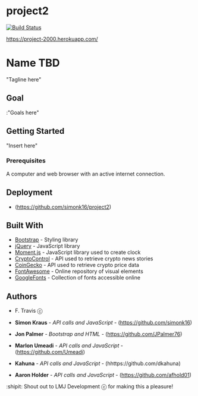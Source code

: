 # project2 
[![Build Status](https://travis-ci.com/simonk16/project2.svg?branch=master)](https://travis-ci.com/simonk16/project2)

https://project-2000.herokuapp.com/

# Name TBD

"Tagline here"

## Goal

:"Goals here"

## Getting Started

"Insert here"

### Prerequisites

A computer and web browser with an active internet connection.

## Deployment

* (https://github.com/simonk16/project2)

## Built With

* [Bootstrap](https://getbootstrap.com/) - Styling library
* [jQuery](https://jquery.com/) - JavaScript library
* [Moment.js](https://momentjs.com/) - JavaScript library used to create clock
* [CryptoControl](https://cryptocontrol.io/en/developers/apis) - API used to retrieve crypto news stories
* [CoinGecko](https://www.coingecko.com/en/api) - API used to retrieve crypto price data
* [FontAwesome](https://fontawesome.com/?from=io) - Online repository of visual elements
* [GoogleFonts](https://fonts.google.com/) - Collection of fonts accessible online

## Authors

* F. Travis ⓒ 

* **Simon Kraus** - *API calls and JavaScript* - (https://github.com/simonk16)
* **Jon Palmer** - *Bootstrap and HTML* - (https://github.com/JPalmer76)
* **Marlon Umeadi** - *API calls and JavaScript* - (https://github.com/Umeadi)
* **Kahuna** - *API calls and JavaScript* - (hhttps://github.com/dkahuna)
* **Aaron Holder** - *API calls and JavaScript* - (https://github.com/afhold01)



:shipit: Shout out to LMJ Development ⓒ for making this a pleasure!
